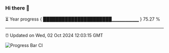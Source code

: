 ### Hi there 👋

⏳ Year progress { ██████████████████████▁▁▁▁▁▁▁▁ } 75.27 %

---

⏰ Updated on Wed, 02 Oct 2024 12:03:15 GMT

![Progress Bar CI](https://github.com/EinsPommes/EinsPommes/blob/main/.github/workflows/main.yml)
